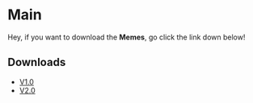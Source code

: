 # Main
Hey, if you want to download the **Memes**, go click the link down below!


## Downloads 
* [V1.0](https://www.mediafire.com/file/x7oh0zqun9mqdrk/memesforvids-v1.0.rar/file)
* [V2.0](https://www.mediafire.com/file/lulyxpv5d05rgpy/memesforvids-v2.0.rar/file)
